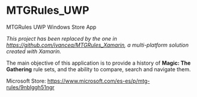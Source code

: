 # MTGRules_UWP
MTGRules UWP Windows Store App

*This project has been replaced by the one in https://github.com/ivancea/MTGRules_Xamarin, a multi-platform solution created with Xamarin.*

The main objective of this application is to provide a history of **Magic: The Gathering** rule sets, and the ability to compare, search and navigate them.

Microsoft Store: https://www.microsoft.com/es-es/p/mtg-rules/9nblggh51ngr
